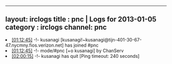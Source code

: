 
---
layout: irclogs
title : pnc | Logs for 2013-01-05
category : irclogs
channel: pnc
---
<li class="logitem"><a href="#01:12:45" name="01:12:45" class="time">[01:12:45]</a> -!- <span class="join">kusanagi</span> [kusanagi!~kusanagi@tijn-401-30-67-47.nycmny.fios.verizon.net] has joined #pnc </li>
<li class="logitem"><a href="#01:12:45" name="01:12:45" class="time">[01:12:45]</a> -!- mode/<span class="mode">#pnc</span> [+o kusanagi] by ChanServ </li>
<li class="logitem"><a href="#02:00:15" name="02:00:15" class="time">[02:00:15]</a> -!- <span class="quit">kusanagi</span> has quit [Ping timeout: 240 seconds] </li>



